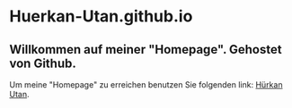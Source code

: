 # Huerkan-Utan.github.io


## Willkommen auf meiner "Homepage". Gehostet von Github.
Um meine "Homepage" zu erreichen benutzen Sie folgenden link:
[Hürkan Utan](https://huerkan-utan.github.io/).
